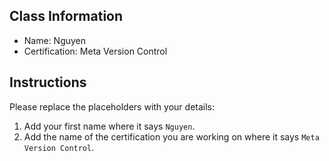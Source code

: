 ## Class Information
- Name: Nguyen
- Certification: Meta Version Control

## Instructions
Please replace the placeholders with your details:
1. Add your first name where it says `Nguyen`.  
2. Add the name of the certification you are working on where it says `Meta Version Control`.  
